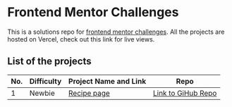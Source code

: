 # Frontend Mentor Challenges

This is a solutions repo for [frontend mentor challenges](https://www.frontendmentor.io/challenges).
All the projects are hosted on Vercel, check out this link for live views.

## List of the projects
| No. | Difficulty | Project Name and Link | Repo |
| ----  | ---- | ---- | ---- |
| 1     | Newbie | [Recipe page](https://frontend-mentor-seven-dun.vercel.app/recipe-page/index.html) | [Link to GiHub Repo](https://github.com/pengpon/frontend-mentor/tree/main/recipe-page) |